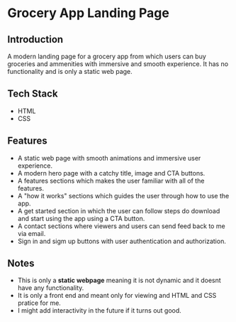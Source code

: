 # Grocery App Landing Page

## Introduction
A modern landing page for a grocery app from which users can buy groceries and ammenities with immersive and smooth experience. It has no functionality and is only a static web page.

## Tech Stack
- HTML
- CSS

## Features
- A static web page with smooth animations and immersive user experience.
- A modern hero page with a catchy title, image and CTA buttons.
- A features sections which makes the user familiar with all of the features.
- A "how it works" sections which guides the user through how to use the app.
- A get started section in which the user can follow steps do download and start using the app using a CTA button.
- A contact sections where viewers and users can send feed back to me via email.
- Sign in and sigm up buttons with user authentication and authorization.

## Notes
- This is only a **static webpage** meaning it is not dynamic and it doesnt have any functionality.
- It is only a front end and meant only for viewing and HTML and CSS pratice for me.
- I might add interactivity in the future if it turns out good.